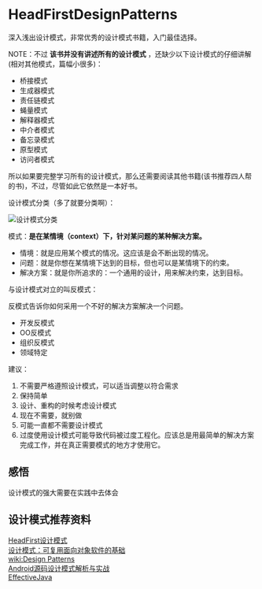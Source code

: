 # HeadFirstDesignPatterns

深入浅出设计模式，非常优秀的设计模式书籍，入门最佳选择。  

NOTE：不过 **该书并没有讲述所有的设计模式** ，还缺少以下设计模式的仔细讲解(相对其他模式，篇幅小很多)：  

- 桥接模式  
- 生成器模式  
- 责任链模式  
- 蝇量模式  
- 解释器模式  
- 中介者模式  
- 备忘录模式  
- 原型模式  
- 访问者模式  

所以如果要完整学习所有的设计模式，那么还需要阅读其他书籍(该书推荐四人帮的书)，不过，尽管如此它依然是一本好书。    


设计模式分类（多了就要分类啊）：  

![设计模式分类](http://ww2.sinaimg.cn/large/98900c07jw1f66bcqb59jj20q10ct0vf.jpg)

模式：**是在某情境（context）下，针对某问题的某种解决方案。**  

- 情境：就是应用某个模式的情况。这应该是会不断出现的情况。
- 问题：就是你想在某情境下达到的目标，但也可以是某情境下的约束。
- 解决方案：就是你所追求的：一个通用的设计，用来解决约束，达到目标。  


与设计模式对立的叫反模式：  

反模式告诉你如何采用一个不好的解决方案解决一个问题。  

- 开发反模式
- OO反模式
- 组织反模式
- 领域特定

建议：  

1. 不需要严格遵照设计模式，可以适当调整以符合需求
2. 保持简单
3. 设计、重构的时候考虑设计模式
4. 现在不需要，就别做
5. 可能一直都不需要设计模式
6. 过度使用设计模式可能导致代码被过度工程化。应该总是用最简单的解决方案完成工作，并在真正需要模式的地方才使用它。 


## 感悟

设计模式的强大需要在实践中去体会  


## 设计模式推荐资料  
[HeadFirst设计模式](https://www.amazon.cn/Head-First%E8%AE%BE%E8%AE%A1%E6%A8%A1%E5%BC%8F-%E5%BC%97%E9%87%8C%E6%9B%BC/dp/B0011FBU34/ref=sr_1_1?ie=UTF8&qid=1469026679&sr=8-1&keywords=%E6%B7%B1%E5%85%A5%E6%B5%85%E5%87%BA%E8%AE%BE%E8%AE%A1%E6%A8%A1%E5%BC%8F)  
[设计模式：可复用面向对象软件的基础](https://www.amazon.cn/%E8%AE%A1%E7%AE%97%E6%9C%BA%E7%A7%91%E5%AD%A6%E4%B8%9B%E4%B9%A6-%E8%AE%BE%E8%AE%A1%E6%A8%A1%E5%BC%8F-%E5%8F%AF%E5%A4%8D%E7%94%A8%E9%9D%A2%E5%90%91%E5%AF%B9%E8%B1%A1%E8%BD%AF%E4%BB%B6%E7%9A%84%E5%9F%BA%E7%A1%80-Erich-Gamma/dp/B001130JN8/ref=sr_1_1?ie=UTF8&qid=1469026646&sr=8-1&keywords=%E8%AE%BE%E8%AE%A1%E6%A8%A1%E5%BC%8F+%E5%8F%AF%E5%A4%8D%E7%94%A8%E9%9D%A2%E5%90%91%E5%AF%B9%E8%B1%A1%E8%BD%AF%E4%BB%B6%E7%9A%84%E5%9F%BA%E7%A1%80)  
[wiki:Design Patterns](https://en.wikipedia.org/wiki/Design_Patterns)  
[Android源码设计模式解析与实战](https://www.amazon.cn/Android%E6%BA%90%E7%A0%81%E8%AE%BE%E8%AE%A1%E6%A8%A1%E5%BC%8F%E8%A7%A3%E6%9E%90%E4%B8%8E%E5%AE%9E%E6%88%98-%E4%BD%95%E7%BA%A2%E8%BE%89/dp/B0176QDPUW/ref=sr_1_1?s=books&ie=UTF8&qid=1469026788&sr=1-1&keywords=android+%E6%BA%90%E7%A0%81%E8%AE%BE%E8%AE%A1%E6%A8%A1%E5%BC%8F%E8%A7%A3%E6%9E%90%E4%B8%8E%E5%AE%9E%E6%88%98)  
[EffectiveJava](https://www.amazon.cn/Sun-%E5%85%AC%E5%8F%B8%E6%A0%B8%E5%BF%83%E6%8A%80%E6%9C%AF%E4%B8%9B%E4%B9%A6-Effective-Java%E4%B8%AD%E6%96%87%E7%89%88-Joshua-Bloch/dp/B001PTGR52/ref=pd_sim_14_3?ie=UTF8&dpID=51bFt0sSAKL&dpSrc=sims&preST=_AC_UL160_SR121%2C160_&psc=1&refRID=2ZABEPEFGX2M1YM5HVZN)



